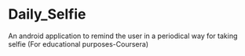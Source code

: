 # Daily_Selfie
An android application to remind the user in a periodical way for taking selfie (For educational purposes-Coursera) 

